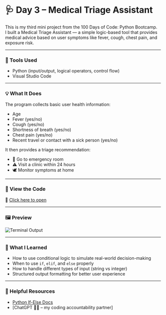 # 🩺 Day 3 – Medical Triage Assistant

This is my third mini project from the 100 Days of Code: Python Bootcamp.  
I built a Medical Triage Assistant — a simple logic-based tool that provides medical advice based on user symptoms like fever, cough, chest pain, and exposure risk.

---

### 🧰 Tools Used

- Python (input/output, logical operators, control flow)  
- Visual Studio Code

---

### 💡 What It Does

The program collects basic user health information:
- Age  
- Fever (yes/no)  
- Cough (yes/no)  
- Shortness of breath (yes/no)  
- Chest pain (yes/no)  
- Recent travel or contact with a sick person (yes/no)  

It then provides a triage recommendation:
- 🚨 Go to emergency room  
- ⚠️ Visit a clinic within 24 hours  
- 🕊️ Monitor symptoms at home  

---

### 👀 View the Code

📄 [Click here to open](Day3-MedicalTriageAssistant.py)

---

### 🖼️ Preview

![Terminal Output](screenshot.png)

---

### 📘 What I Learned

- How to use conditional logic to simulate real-world decision-making  
- When to use `if`, `elif`, and `else` properly  
- How to handle different types of input (string vs integer)  
- Structured output formatting for better user experience

---

### 🔗 Helpful Resources

- [Python If-Else Docs](https://docs.python.org/3/tutorial/controlflow.html#if-statements)  
- [ChatGPT 🙌🏽 – my coding accountability partner]
